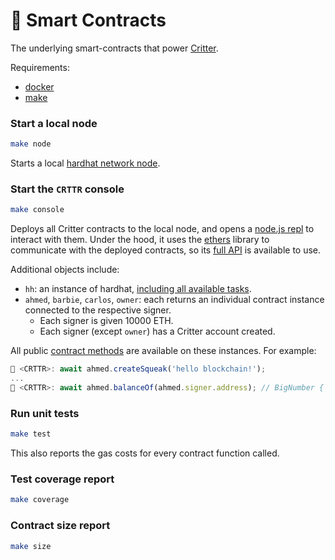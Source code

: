 # 📜 Smart Contracts

The underlying smart-contracts that power [Critter](https://github.com/ahashim/critter).

Requirements:
* [docker](https://docker.com)
* [make](https://www.gnu.org/software/make)

### Start a local node

```bash
make node
```

Starts a local [hardhat network node](https://hardhat.org/hardhat-network/docs/overview).

### Start the `CRTTR` console

```bash
make console
```

Deploys all Critter contracts to the local node, and  opens a [node.js repl](https://nodejs.org/api/repl.html#repl)
to interact with them. Under the hood, it uses the [ethers](https://docs.ethers.io/)
library to communicate with the deployed contracts, so its [full API](https://docs.ethers.io/v5/api/)
is available to use.

Additional objects include:

- `hh`: an instance of hardhat, [including all available tasks](https://github.com/ahashim/critter/blob/main/tasks/contract.ts#L15).
- `ahmed`, `barbie`, `carlos`, `owner`: each returns an individual contract instance connected to the respective signer.
  - Each signer is given 10000 ETH.
  - Each signer (except `owner`) has a Critter account created.

All public [contract methods](https://github.com/ahashim/smart-contracts/tree/main/contracts/interfaces)
are available on these instances. For example:

```javascript
🦔 <CRTTR>: await ahmed.createSqueak('hello blockchain!');
...
🦔 <CRTTR>: await ahmed.balanceOf(ahmed.signer.address); // BigNumber { value: "1" }
```

### Run unit tests

```bash
make test
```

This also reports the gas costs for every contract function called.

### Test coverage report

```bash
make coverage
```

### Contract size report

```bash
make size
```
